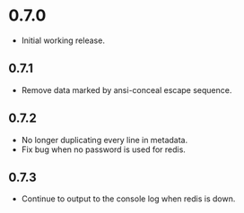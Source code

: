 0.7.0
=====

* Initial working release.

0.7.1
-----

* Remove data marked by ansi-conceal escape sequence.

0.7.2
-----

* No longer duplicating every line in metadata.
* Fix bug when no password is used for redis.

0.7.3
-----

* Continue to output to the console log when redis is down.
